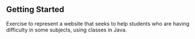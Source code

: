 ## Getting Started

Exercise to represent a website that seeks to help students who are having difficulty in some subjects, using classes in Java.
